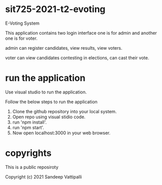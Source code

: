 # sit725-2021-t2-evoting
E-Voting System

This application contains two login interface one is for admin and another one is for voter.

admin can register candidates, view results, view voters.

voter can view candidates contesting in elections, can cast their vote.
# run the application
Use visual studio to run the application.

Follow the below steps to run the application
1. Clone the github repository into your local system.
2. Open repo using visual stidio code.
3. run 'npm install'.
4. run 'npm start'.
5. Now open localhost:3000 in your web browser.
# copyrights

This is a public reposiroty 

Copyright (c) 2021 Sandeep Vattipalli